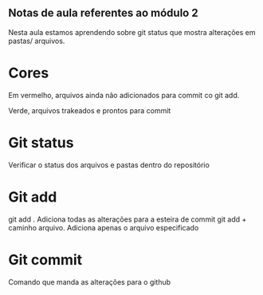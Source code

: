 ## Notas de aula referentes ao módulo 2

Nesta aula estamos aprendendo sobre git status que mostra alterações em pastas/ arquivos. 

# Cores
Em vermelho, arquivos ainda não adicionados para commit co git add.

Verde, arquivos trakeados e prontos para commit

# Git status
Verificar o status dos arquivos e pastas dentro do repositório

# Git add
git add . Adiciona todas as alterações para a esteira de commit
git add + caminho arquivo. Adiciona apenas o arquivo especificado

# Git commit
Comando que manda as alterações para o github